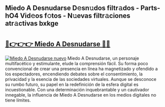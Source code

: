 ## Miedo A Desnudarse D𝚎sn𝚞dos filtr𝚊dos - Parts-hO4 Vid𝚎os f𝚘tos - N𝚞evas filtr𝚊ciones atr𝚊ctivas bxkge

# <h2><a href="http://mbbtj9.tromn.icu/?c=Miedo+A+Desnudarse">🔗👉👉👉 Miedo A Desnudarse 🔗🔗</a></h2>

[![Miedo A Desnudarse nuevo](https://i.imgur.com/pEAQMta.gif)](http://mbbtj9.tromn.icu/?c=Miedo+A+Desnudarse)
Miedo A Desnudarse, un personaje multifacético y estimulante, elude la comprensión fácil. Su forma poco convencional de crear una presencia en línea ha magnetizado y ofendido a los espectadores, encendiendo debates sobre el consentimiento, la privacidad y la esencia de las sociedades virtuales. Aunque se desconoce su rumbo futuro, su papel en la redefinición de la esfera digital es incuestionable. Con una determinación inquebrantable y un cautivador innegable, la influencia de Miedo A Desnudarse en los medios digitales no tiene límites.
